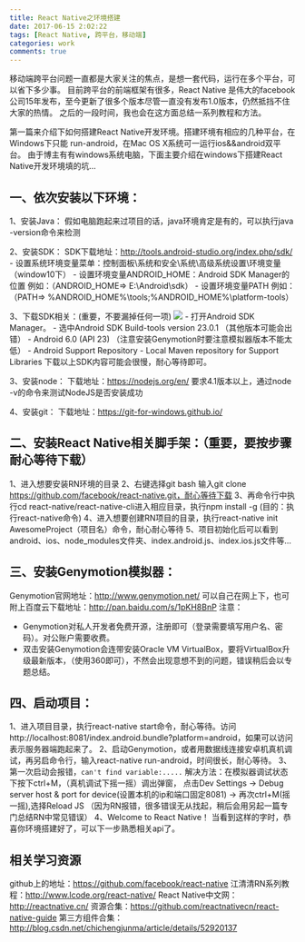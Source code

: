 ```yaml
---
title: React Native之环境搭建
date: 2017-06-15 2:02:22
tags: [React Native, 跨平台，移动端]
categories: work
comments: true
---
```


移动端跨平台问题一直都是大家关注的焦点，是想一套代码，运行在多个平台，可以省下多少事。
目前跨平台的前端框架有很多，React Native 是伟大的facebook公司15年发布，至今更新了很多个版本尽管一直没有发布1.0版本，仍然抵挡不住大家的热情。
之后的一段时间，我也会在这方面总结一系列教程和方法。

第一篇来介绍下如何搭建React Native开发环境。搭建环境有相应的几种平台，在Windows下只能 run-android，在Mac OS X系统可一运行ios&&android双平台。
由于博主有有windows系统电脑，下面主要介绍在windows下搭建React Native开发环境填的坑...

## 一、依次安装以下环境：
1、安装Java：
    假如电脑跑起来过项目的话，java环境肯定是有的，可以执行java -version命令来检测

2、安装SDK：
    SDK下载地址：http://tools.android-studio.org/index.php/sdk/
    - 设置系统环境变量菜单：控制面板\系统和安全\系统\高级系统设置\环境变量 （window10下）
    - 设置环境变量ANDROID_HOME：Android SDK Manager的位置 例如：（ANDROID_HOME=> E:\Android\sdk）
    - 设置环境变量PATH 例如：（PATH=> %ANDROID_HOME%\tools;%ANDROID_HOME%\platform-tools）

3、下载SDK相关：(重要，不要漏掉任何一项)
![](/images/sdk_install.png)
    - 打开Android SDK Manager。
    - 选中Android SDK Build-tools version 23.0.1  （其他版本可能会出错）
    - Android 6.0 (API 23)  （注意安装Genymotion时要注意模拟器版本不能太低）
    - Android Support Repository
    - Local Maven repository for Support Libraries
下载以上SDK内容可能会很慢，耐心等待即可。

3、安装node：
下载地址：https://nodejs.org/en/
要求4.1版本以上，通过node -v的命令来测试NodeJS是否安装成功

4、安装git：
下载地址：https://git-for-windows.github.io/

## 二、安装React Native相关脚手架：（重要，要按步骤耐心等待下载）
1、进入想要安装RN环境的目录
2、右键选择git bash 输入git clone https://github.com/facebook/react-native.git，耐心等待下载
3、再命令行中执行cd react-native/react-native-cli进入相应目录，执行npm install -g (目的：执行react-native命令)
4、进入想要创建RN项目的目录，执行react-native init AwesomeProject（项目名）命令，耐心耐心等待
5、项目初始化后可以看到android、ios、node_modules文件夹、index.android.js、index.ios.js文件等...

## 三、安装Genymotion模拟器：
Genymotion官网地址：http://www.genymotion.net/
可以自己在网上下，也可附上百度云下载地址：http://pan.baidu.com/s/1pKH8BnP
注意：
- Genymotion对私人开发者免费开源，注册即可（登录需要填写用户名、密码）。对公账户需要收费。
- 双击安装Genymotion会连带安装Oracle VM VirtualBox，要将VirtualBox升级最新版本，（使用360即可），不然会出现意想不到的问题，错误稍后会以专题总结。

## 四、启动项目：
1、进入项目目录，执行react-native start命令，耐心等待。访问http://localhost:8081/index.android.bundle?platform=android，如果可以访问表示服务器端跑起来了。
2、启动Genymotion，或者用数据线连接安卓机真机调试，再另启命令行，输入react-native run-android，时间很长，耐心等待。
3、第一次启动会报错，`can't find variable:.....`  解决方法：在模拟器调试状态下按下ctrl+M，（真机调试下摇一摇）调出弹窗，
点击Dev Settings → Debug server host & port for device(设置本机的ip和端口固定8081) → 再次ctrl+M(摇一摇),选择Reload JS
（因为RN报错，很多错误无从找起，稍后会用另起一篇专门总结RN中常见错误）
4、Welcome to React Native！ 当看到这样的字时，恭喜你环境搭建好了，可以下一步熟悉相关api了。



## 相关学习资源
github上的地址：https://github.com/facebook/react-native
江清清RN系列教程：http://www.lcode.org/react-native/
React Native中文网：http://reactnative.cn/
资源合集：https://github.com/reactnativecn/react-native-guide
第三方组件合集：http://blog.csdn.net/chichengjunma/article/details/52920137
